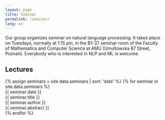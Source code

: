 ```yaml
---
layout: page
title: Seminar
permalink: /seminar/
lang: en
---
```


Our group organizes seminar on natural language processing. It takes place on
Tuesdays, normally at 1:15 pm, in the B1-37 seminar room of the Faculty of
Mathematics and Computer Science at AMU (Umultowska 87 Street, Poznań).
Everybody who is interested in NLP and ML is welcome.

Lectures
--------

<div class="seminars">
  {% assign seminars = site.data.seminars | sort: 'date' %}
  {% for seminar in site.data.seminars %}
  <div class="seminar">
    <div class="date">{{ seminar.date }}</div>
    <div class="box">
      <div class="title">{{ seminar.title }}</div>
      <div class="author">{{ seminar.author }}</div>
      <div class="abstract">{{ seminar.abstract }}</div>
    </div>
  </div>
  {% endfor %}
</div>

